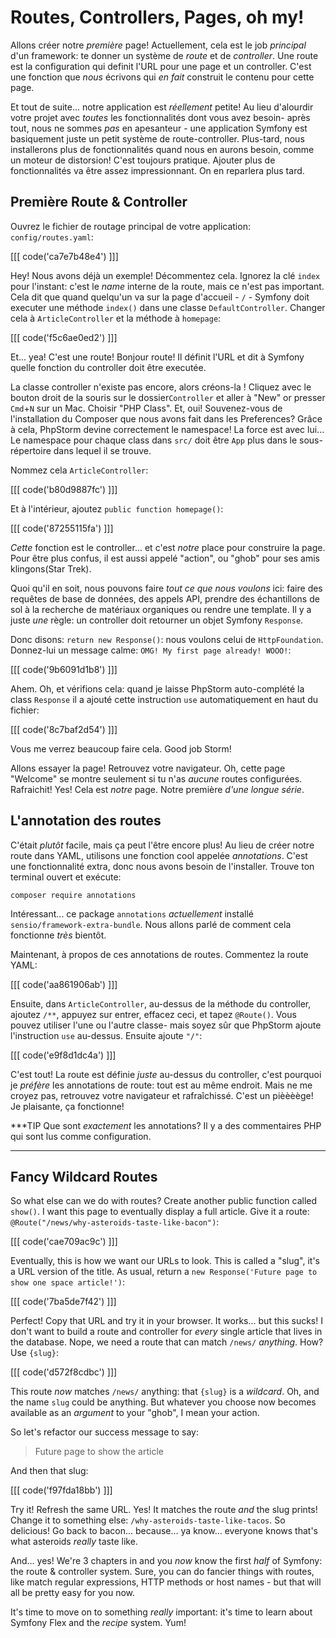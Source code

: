 # Routes, Controllers, Pages, oh my!

Allons créer notre *première* page! Actuellement, cela est le job *principal* d'un framework:
te donner un système de *route* et de *controller*. Une route est la configuration qui definit
l'URL pour une page et un controller. C'est une fonction que *nous* écrivons qui *en fait*
construit le contenu pour cette page.

Et tout de suite... notre application est *réellement* petite! Au lieu d'alourdir votre projet
avec *toutes* les fonctionnalités dont vous avez besoin- après tout, nous ne sommes *pas* en
apesanteur - une application Symfony est basiquement juste un petit système de route-controller.
Plus-tard, nous installerons plus de fonctionnalités quand nous en aurons besoin, comme un moteur de distorsion! C'est toujours pratique.
Ajouter plus de fonctionnalités va être assez impressionnant. On en reparlera plus tard.

## Première Route & Controller

Ouvrez le fichier de routage principal de votre application: `config/routes.yaml`:

[[[ code('ca7e7b48e4') ]]]

Hey! Nous avons déjà un exemple! Décommentez cela. Ignorez la clé `index`  pour l'instant:
c'est le *name* interne de la route, mais ce n'est pas important.
Cela dit que quand quelqu'un va sur la page d'accueil - `/` - Symfony doit executer
une méthode `index()` dans une classe `DefaultController`. Changer cela à `ArticleController`
et la méthode à `homepage`:

[[[ code('f5c6ae0ed2') ]]]

Et... yea! C'est une route! Bonjour route! Il définit l'URL et dit à Symfony quelle
fonction du controller doit être executée.

La classe controller n'existe pas encore, alors créons-la ! Cliquez avec le bouton droit de la souris sur 
le dossier`Controller` et aller à "New" or presser `Cmd`+`N` sur un Mac. Choisir "PHP Class".
Et, oui! Souvenez-vous de l'installation du Composer que nous avons fait dans les Preferences? Grâce à cela, PhpStorm
devine correctement le namespace! La force est avec lui... Le namespace
pour chaque class dans `src/` doit être `App` plus dans le sous-répertoire dans lequel il se trouve.

Nommez cela `ArticleController`:

[[[ code('b80d9887fc') ]]]

Et à l'intérieur, ajoutez `public function homepage()`:

[[[ code('87255115fa') ]]]

*Cette* fonction est le controller... et c'est *notre* place pour construire la page. Pour être
plus confus, il est aussi appelé "action", ou "ghob" pour ses amis klingons(Star Trek).

Quoi qu'il en soit, nous pouvons faire  *tout ce que nous voulons* ici: faire des requêtes de base de données, des appels API, prendre des échantillons de sol à la recherche de matériaux organiques ou rendre une  template. Il y a juste *une*
règle: un controller doit retourner un objet Symfony `Response`.

Donc disons: `return new Response()`: nous voulons celui de `HttpFoundation`. Donnez-lui
un message calme: `OMG! My first page already! WOOO!`:

[[[ code('9b6091d1b8') ]]]

Ahem. Oh, et vérifions cela: quand je laisse PhpStorm auto-complété la class `Response`
il a ajouté cette instruction `use` automatiquement en haut du fichier:

[[[ code('8c7baf2d54') ]]]

Vous me verrez beaucoup faire cela. Good job Storm!

Allons essayer la page! Retrouvez votre navigateur. Oh, cette page "Welcome"  se montre seulement si tu
n'as *aucune* routes configurées. Rafraichit! Yes! Cela est *notre* page. Notre première
*d'une longue série*.

## L'annotation des routes
C'était *plutôt* facile, mais ça peut l'être encore plus! Au lieu de créer notre route dans
YAML, utilisons une fonction cool appelée *annotations*. C'est une fonctionnalité extra, donc
nous avons besoin de l'installer. Trouve ton terminal ouvert et exécute:

```terminal
composer require annotations
```

Intéressant... ce package `annotations` *actuellement* installé `sensio/framework-extra-bundle`.
Nous allons parlé de comment cela fonctionne *très* bientôt.

Maintenant, à propos de ces annotations de routes. Commentez la route YAML:

[[[ code('aa861906ab') ]]]

Ensuite, dans `ArticleController`, au-dessus de la méthode du controller, ajoutez `/**`, appuyez sur entrer,
effacez ceci, et tapez `@Route()`. Vous pouvez utiliser l'une ou l'autre classe- mais soyez sûr que PhpStorm
ajoute l'instruction `use`  au-dessus. Ensuite ajoute `"/"`:

[[[ code('e9f8d1dc4a') ]]]

C'est tout! La route est définie *juste* au-dessus du controller, c'est pourquoi je *préfère*
les annotations de route: tout est au même endroit. Mais ne me croyez pas, retrouvez votre navigateur
et rafraîchissé. C'est un pièèèège! Je plaisante, ça fonctionne!

***TIP
Que sont *exactement* les annotations? Il y a des commentaires PHP qui sont lus comme configuration.
***

## Fancy Wildcard Routes

So what else can we do with routes? Create another public function called `show()`.
I want this page to eventually display a full article. Give it a route:
`@Route("/news/why-asteroids-taste-like-bacon")`:

[[[ code('cae709ac9c') ]]]

Eventually, this is how we want our URLs to look. This is called a "slug", it's
a URL version of the title. As usual, return a
`new Response('Future page to show one space article!')`:

[[[ code('7ba5de7f42') ]]]

Perfect! Copy that URL and try it in your browser. It works... but this sucks!
I don't want to build a route and controller for *every* single article that lives
in the database. Nope, we need a route that can match `/news/` *anything*. How?
Use `{slug}`:

[[[ code('d572f8cdbc') ]]]

This route *now* matches `/news/` anything: that `{slug}` is a *wildcard*. Oh, and
the name `slug` could be anything. But whatever you choose now becomes available
as an *argument* to your "ghob", I mean your action.

So let's refactor our success message to say:

> Future page to show the article

And then that slug:

[[[ code('f97fda18bb') ]]]

Try it! Refresh the same URL. Yes! It matches the route *and* the slug prints!
Change it to something else: `/why-asteroids-taste-like-tacos`. So delicious!
Go back to bacon... because... ya know... everyone knows that's what asteroids
*really* taste like.

And... yes! We're 3 chapters in and you *now* know the first *half* of Symfony:
the route & controller system. Sure, you can do fancier things with routes, like
match regular expressions, HTTP methods or host names - but that will all be pretty
easy for you now.

It's time to move on to something *really* important: it's time to learn about Symfony
Flex and the *recipe* system. Yum!

